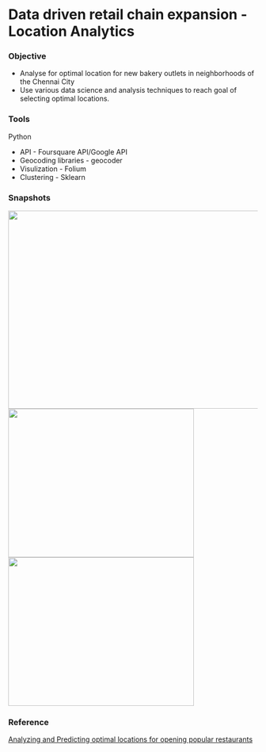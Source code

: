 # Data driven retail chain expansion - Location Analytics

### Objective
* Analyse for optimal location for new bakery outlets in neighborhoods of the Chennai City
* Use various data science and analysis techniques to reach goal of selecting optimal locations.

### Tools
Python
* API - Foursquare API/Google API
* Geocoding libraries - geocoder
* Visulization - Folium
* Clustering - Sklearn

### Snapshots

<img src="https://user-images.githubusercontent.com/28645647/175760167-2b56287d-e1fe-4fb6-a525-bbb5d49d7e9f.png" width="650px" height="400px">
<img src="https://user-images.githubusercontent.com/28645647/175760151-97885437-225f-46f5-b2de-b068ffb94faa.png" width="375px" height="300px">
<img src="https://user-images.githubusercontent.com/28645647/175760083-1454f371-3112-481b-a487-162e36da0167.png" width="375px" height="300px">

### Reference

[Analyzing and Predicting optimal locations for opening popular restaurants](https://medium.com/analytics-vidhya/analyzing-and-predicting-optimal-locations-for-popular-restaurants-in-chennai-city-4ec13b6b5fb6)
